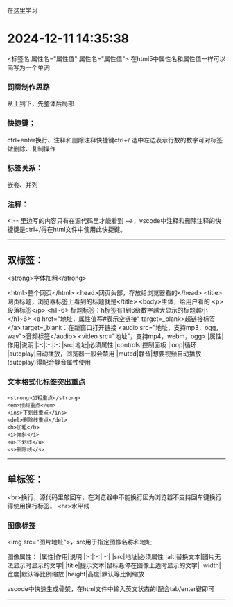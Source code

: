 在[这里][课程]学习
# 2024-12-11 14:35:38
<标签名 属性名="属性值" 属性名="属性值">
在html5中属性名和属性值一样可以简写为一个单词


### 网页制作思路
从上到下，先整体后局部
### 快捷键；
ctrl+enter换行、注释和删除注释快捷键ctrl+/
选中左边表示行数的数字可对标签做删除、复制操作
### 标签关系：
嵌套、并列
### 注释：
\<!-- 里边写的内容只有在源代码里才能看到 -->，vscode中注释和删除注释的快捷键是ctrl+/得在html文件中使用此快捷键。 

---

## 双标签：
\<strong>字体加粗\</strong>

\<html>整个网页\</html>
\<head>网页头部，存放给浏览器看的\</head>
\<title>网页标题，浏览器标签上看到的标题就是\</title>
\<body>主体，给用户看的</body>
\<p>段落标签\</p>
\<h1~6> 标题标签：h标签有1到6级数字越大显示的标题越小\</h1~6>
\<a href="地址，属性值写#表示空链接" target=_blank>超链接标签\</a>
target=_blank：在新窗口打开链接
\<audio src="地址，支持mp3，ogg，wav">音频标签\</audio>
\<video src="地址"，支持mp4，webm，ogg>
|属性|作用|说明
|:-:|:-:|:-:
|src|地址|必须属性
|controls|控制面板
|loop|循环
|autoplay|自动播放，浏览器一般会禁用
|muted|静音|想要视频自动播放(autoplay)得配合静音属性使用
### 文本格式化标签突出重点
    <strong>加粗重点</strong>
    <em>倾斜重点</em>
    <ins>下划线重点</ins>
    <del>删除线重点</del>
    <b>加粗</b>    
    <i>倾斜</i>
    <u>下划线</u>
    <s>删除线</s>




---

## 单标签：
\<br>换行，源代码里敲回车，在浏览器中不能换行因为浏览器不支持回车键换行得使用换行标签。
\<hr>水平线

### 图像标签
\<img src="图片地址">，src用于指定图像名称和地址

图像属性：
|属性|作用|说明
|:-:|:-:|:-:|
|src|地址|必须属性
|alt|替换文本|图片无法显示时显示的文字|
|title|提示文本|鼠标悬停在图像上边时显示的文字|
|width|宽度|默认等比例缩放
|height|高度|默认等比例缩放

vscode中快速生成骨架，在html文件中输入英文状态的!配合tab/enter键即可

---

[课程]: https://www.bilibili.com/video/BV1kM4y127Li/?spm_id_from=333.1007.top_right_bar_window_custom_collection.content.click&vd_source=ca0a9d1a85af002ad62c5c3e45f402c3

